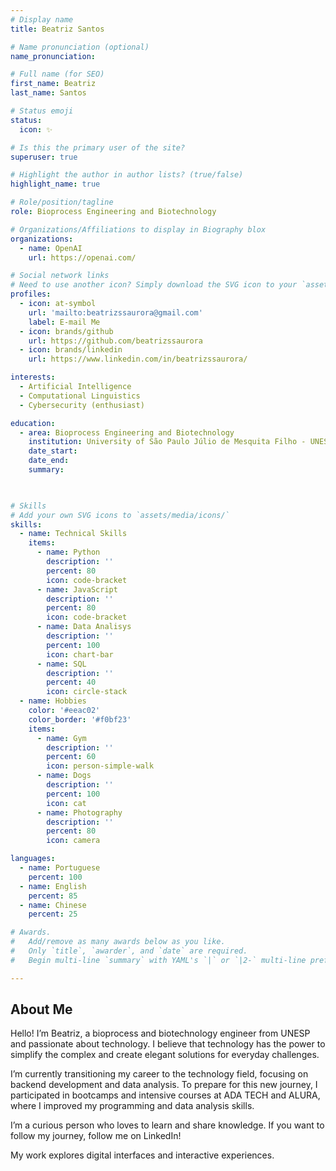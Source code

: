 ```yaml
---
# Display name
title: Beatriz Santos

# Name pronunciation (optional)
name_pronunciation: 

# Full name (for SEO)
first_name: Beatriz
last_name: Santos

# Status emoji
status:
  icon: ✨

# Is this the primary user of the site?
superuser: true

# Highlight the author in author lists? (true/false)
highlight_name: true

# Role/position/tagline
role: Bioprocess Engineering and Biotechnology

# Organizations/Affiliations to display in Biography blox
organizations:
  - name: OpenAI
    url: https://openai.com/

# Social network links
# Need to use another icon? Simply download the SVG icon to your `assets/media/icons/` folder.
profiles:
  - icon: at-symbol
    url: 'mailto:beatrizssaurora@gmail.com'
    label: E-mail Me
  - icon: brands/github
    url: https://github.com/beatrizssaurora
  - icon: brands/linkedin
    url: https://www.linkedin.com/in/beatrizssaurora/

interests:
  - Artificial Intelligence
  - Computational Linguistics
  - Cybersecurity (enthusiast)

education:
  - area: Bioprocess Engineering and Biotechnology
    institution: University of São Paulo Júlio de Mesquita Filho - UNESP
    date_start: 
    date_end: 
    summary: 

  

# Skills
# Add your own SVG icons to `assets/media/icons/`
skills:
  - name: Technical Skills
    items:
      - name: Python
        description: ''
        percent: 80
        icon: code-bracket
      - name: JavaScript
        description: ''
        percent: 80
        icon: code-bracket
      - name: Data Analisys
        description: ''
        percent: 100
        icon: chart-bar
      - name: SQL
        description: ''
        percent: 40
        icon: circle-stack
  - name: Hobbies
    color: '#eeac02'
    color_border: '#f0bf23'
    items:
      - name: Gym
        description: ''
        percent: 60
        icon: person-simple-walk
      - name: Dogs
        description: ''
        percent: 100
        icon: cat
      - name: Photography
        description: ''
        percent: 80
        icon: camera

languages:
  - name: Portuguese
    percent: 100
  - name: English
    percent: 85
  - name: Chinese
    percent: 25

# Awards.
#   Add/remove as many awards below as you like.
#   Only `title`, `awarder`, and `date` are required.
#   Begin multi-line `summary` with YAML's `|` or `|2-` multi-line prefix and indent 2 spaces below.

---
```


## About Me

Hello! I’m Beatriz, a bioprocess and biotechnology engineer from UNESP and passionate about technology. I believe that technology has the power to simplify the complex and create elegant solutions for everyday challenges.

I’m currently transitioning my career to the technology field, focusing on backend development and data analysis. To prepare for this new journey, I participated in bootcamps and intensive courses at ADA TECH and ALURA, where I improved my programming and data analysis skills.

I’m a curious person who loves to learn and share knowledge. If you want to follow my journey, follow me on LinkedIn!

My work explores digital interfaces and interactive experiences.
